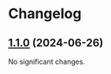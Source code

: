 # Changelog

<!-- changelogging: start -->

## [1.1.0](https://github.com/xor-cipher/xor-cipher-core/tree/v1.1.0) (2024-06-26)

No significant changes.
